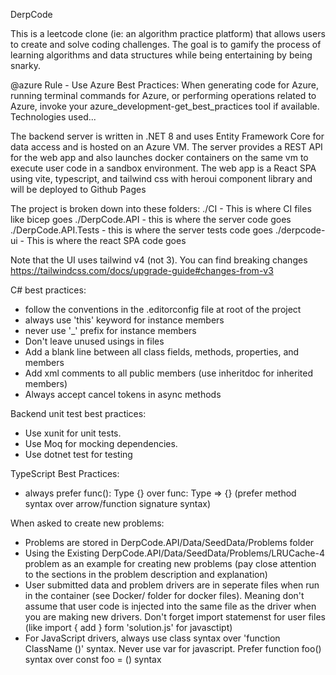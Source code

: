 DerpCode

This is a leetcode clone (ie: an algorithm practice platform) that allows users to create and solve coding challenges. The goal is to gamify the process of learning algorithms and data structures while being entertaining by being snarky.

@azure Rule - Use Azure Best Practices: When generating code for Azure, running terminal commands for Azure, or performing operations related to Azure, invoke your azure_development-get_best_practices tool if available.
Technologies used...

The backend server is written in .NET 8 and uses Entity Framework Core for data access and is hosted on an Azure VM. The server provides a REST API for the web app and also launches docker containers on the same vm to execute user code in a sandbox environment.
The web app is a React SPA using vite, typescript, and tailwind css with heroui component library and will be deployed to Github Pages

The project is broken down into these folders:
./CI - This is where CI files like bicep goes
./DerpCode.API - this is where the server code goes
./DerpCode.API.Tests - this is where the server tests code goes
./derpcode-ui - This is where the react SPA code goes

Note that the UI uses tailwind v4 (not 3). You can find breaking changes https://tailwindcss.com/docs/upgrade-guide#changes-from-v3

C# best practices:

- follow the conventions in the .editorconfig file at root of the project
- always use 'this' keyword for instance members
- never use '\_' prefix for instance members
- Don't leave unused usings in files
- Add a blank line between all class fields, methods, properties, and members
- Add xml comments to all public members (use inheritdoc for inherited members)
- Always accept cancel tokens in async methods

Backend unit test best practices:

- Use xunit for unit tests.
- Use Moq for mocking dependencies.
- Use dotnet test for testing

TypeScript Best Practices:

- always prefer func(): Type {} over func: Type => {} (prefer method syntax over arrow/function signature syntax)

When asked to create new problems:

- Problems are stored in DerpCode.API/Data/SeedData/Problems folder
- Using the Existing DerpCode.API/Data/SeedData/Problems/LRUCache-4 problem as an example for creating new problems (pay close attention to the sections in the problem description and explanation)
- User submitted data and problem drivers are in seperate files when run in the container (see Docker/ folder for docker files). Meaning don't assume that user code is injected into the same file as the driver when you are making new drivers. Don't forget import statemenst for user files (like import { add } form 'solution.js' for javasctipt)
- For JavaScript drivers, always use class syntax over 'function ClassName ()' syntax. Never use var for javascript. Prefer function foo() syntax over const foo = () syntax
